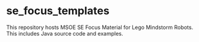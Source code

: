 # se_focus_templates
This repository hosts MSOE SE Focus Material for Lego Mindstorm Robots.  This includes Java source code and examples.
